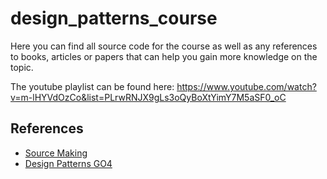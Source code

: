 # design_patterns_course

Here you can find all source code for the course as well as any references to books, articles or papers that can help you gain more knowledge on the topic.

The youtube playlist can be found here: https://www.youtube.com/watch?v=m-lHYVdOzCo&list=PLrwRNJX9gLs3oQyBoXtYimY7M5aSF0_oC

## References

* [Source Making](https://sourcemaking.com/)
* [Design Patterns GO4](https://www.amazon.com/Design-Patterns-Elements-Reusable-Object-Oriented/dp/0201633612)
